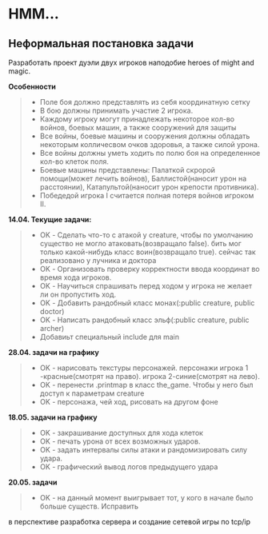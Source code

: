 # HMM...

Неформальная постановка задачи
----
Разработать проект дуэли двух игроков наподобие heroes of might and magic. 

**Особенности**
>- Поле боя должно представлять из себя координатную сетку
>- В бою должны принимать участие 2 игрока.
>- Каждому игроку могут принадлежать некоторое кол-во войнов, боевых машин, а также сооружений для защиты
>- Все войны, боевые машины и сооружения должны обладать некоторым колличесвом очков здоровья, а также силой урона.
>- Все войны должны уметь ходить по полю боя на определенное кол-во клеток поля.
>- Боевые машины представлены: Палаткой скророй помощи(может лечить войнов), Баллистой(наносит урон на расстоянии), Катапультой(наносит урон крепости противника).
>- Победедой игрока I считается полная потеря войнов игроком II. 


**14.04. Текущие задачи:**
>- OK - Сделать что-то с атакой у creature, чтобы по умолчанию существо не могло атаковать(возвращало false). бить мог только какой-нибудь класс воин(возвращало true). сейчас так реализовано у лучника и доктора
>- OK - Организовать проверку корректности ввода координат во время хода игроков.
>- OK - Научиться спрашивать перед ходом у игрока не желает ли он пропустить ход.
>- OK - Добавить рандобный класс монах(:public creature, public doctor)
>- OK - Написать рандобный класс эльф(:public creature, public archer)
>- Добавиьт специальный include для main

**28.04. задачи на графику**
>- OK - нарисовать текстуры персонажей. персонажи игрока 1 -красные(смотрят на право). игрока 2-синие(смотрят на лево).
>- OK - перенести .printmap в класс the_game. Чтобы у него был доступ к параметрам creature
>- OK - персонажа, чей ход, рисовать на другом фоне

**18.05. задачи на графику**
>- OK - закрашивание доступных для хода клеток
>- OK - печать урона от всех возможных ударов.
>- OK - задать интервалы силы атаки и рандомизировать силу удара.
>- OK - графический вывод логов предыдущего удара

**20.05. задачи**
>- OK - на данный момент выигрывает тот, у кого в начале было больше существ. Исправить

в перспективе разработка сервера и создание сетевой игры по tcp/ip
